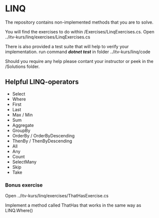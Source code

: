 # LINQ
The repository contains non-implemented methods that you are to solve. 

You will find the exercises to do within /Exercises/LinqExercises.cs. 
Open ../itv-kurs/linq/exercises/LinqExercises.cs

There is also provided a test suite that will help to verify your implementation. 
run command **_dotnet test_** in folder ../itv-kurs/linq/code 

Should you require any help please contant your instructor or peek in the /Solutions folder. 

## Helpful LINQ-operators
* Select 
* Where 
* First 
* Last 
* Max / Min 
* Sum 
* Aggregate 
* GroupBy 
* OrderBy / OrderByDescending 
* ThenBy / ThenByDescending 
* All 
* Any 
* Count 
* SelectMany 
* Skip 
* Take 


### Bonus exercise

Open ../itv-kurs/linq/exercises/ThatHasExercise.cs

Implement a method called ThatHas that works in the same way as LINQ.Where()

